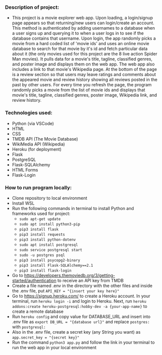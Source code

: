 ### Description of project:
+ This project is a movie explorer web app. Upon loading, a login/signup page appears so that returning/new users can login/create an account. This method is authenticated by adding usernames to a database when a user signs up and querying it to when a user logs in to see if the database contains that username. Upon login, the app randomly picks a movie from a hard coded list of &apos;movie ids&apos; and uses an online movie database to search for that movie by it&apos;s id and fetch particular data about it (the only movies used for this project are the 8 live action Spider Man movies). It  pulls data for a movie&apos;s title, tagline, classified genres, and poster image and displays them on the web app. The web app also includes a link to that movie&apos;s Wikipedia page. At the bottom of the page is a review section so that users may leave ratings and comments about the appeared movie and review history showing all reviews posted in the past by other users. For every time you refresh the page, the program randomly picks a movie from the list of movie ids and displays that movie&apos;s title, tagline, classified genres, poster image, Wikipedia link, and review history.

### Technologies used:
+ Python (via VSCode)
+ HTML
+ CSS
+ TMDB API (The Movie Database)
+ WikiMedia API (Wikipedia)
+ Heroku (for deployment)
+ Flask
+ PostgreSQL
+ Flask-SQLAlchemy
+ HTML Forms
+ Flask-Login

### How to run program locally:
+ Clone repository to local environment
+ Install WSL
+ Run the following commands in terminal to install Python and  frameworks used for project:
	+ `sudo apt-get update`
	+ `sudo apt install python3-pip`
	+ `pip3 install flask`
	+ `pip3 install requests`
	+ `pip3 install python-dotenv`
	+ `sudo apt install postgresql`
	+ `sudo service postgresql start`
	+ `sudo -u postgres psql`
	+ `pip3 install psycopg2-binary`
	+ `pip3 install Flask-SQLAlchemy==2.1`
	+ `pip3 install flask-login`
+ Go to https://developers.themoviedb.org/3/getting-started/authentication to receive an API key from TMDB
+ Create a file named .env in the directory with the other files and inside the .env file, put `API_KEY = "{insert your key here}"`
+ Go to https://signup.heroku.com/ to create a Heroku account. In your terminal, run `heroku login -i` and login to Heroku. Next, run `heroku addons:create heroku-postgresql:hobby-dev -a {your-app-name}` to create a remote database
+ Run `heroku config` and copy value for DATABASE_URL and insert into .env file as `export DB_URL = "{database url}"` and replace `postgres:` with `postgresql:`
+ Also in the .env file, create a secret key (any String you want) as `app.secret_key = "{secret key}"`
+ Run the command `python3 app.py` and follow the link in your terminal to run the web app in your local environment
